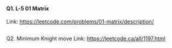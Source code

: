 #### Q1. L-5 01 Matrix

Link: https://leetcode.com/problems/01-matrix/description/

```CPP

```

Q2. Minimum Knight move
Link: https://leetcode.ca/all/1197.html

```CPP

```
